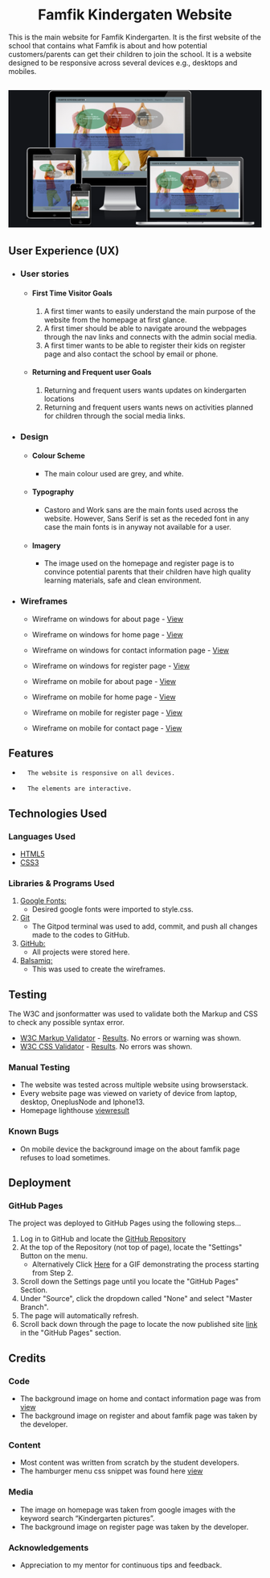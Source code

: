 <h1 align="center">Famfik Kindergaten Website</h1>


This is the main website for Famfik Kindergarten. It is the first website of the school that contains what Famfik is about and how potential customers/parents can get their children to join the school. It is a website designed to be responsive across several devices e.g., desktops and mobiles.

<h2 align="center"><img src="./assets/images/Famfik Iamresponsive.jpg" ></h2>

## User Experience (UX)

-   ### User stories

    -   #### First Time Visitor Goals

        1.	A first timer wants to easily understand the main purpose of the website from the homepage at first glance. 
        2. A first timer should be able to navigate around the webpages through the nav links and connects with the admin social media.
        3. A first timer wants to be able to register their kids on register page and also contact the school by email or phone.

    -   #### Returning and Frequent user Goals

        1. 	Returning and frequent users wants updates on kindergarten locations
        2. 	Returning and frequent users wants news on activities planned for children through the social media links. 


-   ### Design
    -   #### Colour Scheme
        -   The main colour used are grey, and white.
    -   #### Typography
        -  	Castoro and Work sans are the main fonts used across the website. However, Sans Serif is set as the receded font in any case the main fonts is in anyway not available for a user. 
    -   #### Imagery
        -  	The image used on the homepage and register page is to convince potential parents that their children have high quality learning materials, safe and clean environment. 

*   ### Wireframes

    -   Wireframe on windows for about page - [View](./assets/wireframe/desktop/About%20Famfik.png)
    -   Wireframe on windows for home page - [View](./assets/wireframe/desktop/home%20page%20view%20on%20windows.png)
    -   Wireframe on windows for contact information page - [View](./assets/wireframe/desktop/contact%20info%20view%20on%20windows.png)
    -   Wireframe on windows for register page - [View](./assets/wireframe/desktop/register%20view%20on%20windows.png)


    -   Wireframe on mobile for about page - [View](./assets/wireframe/mobile/about%20view%20on%20mobile.png)
    -   Wireframe on mobile for home page - [View](./assets/wireframe/mobile/home%20view%20on%20mobile.png)
    -   Wireframe on mobile for register page - [View](./assets/wireframe/mobile/register%20view%20on%20mobile.png)
    -   Wireframe on mobile for contact page - [View](./assets/wireframe/mobile/contact%20view%20on%20mobile.png)

## Features

-   	The website is responsive on all devices.

-   	The elements are interactive.

## Technologies Used

### Languages Used

-   [HTML5](https://en.wikipedia.org/wiki/HTML5)
-   [CSS3](https://en.wikipedia.org/wiki/Cascading_Style_Sheets)

### Libraries & Programs Used


1. [Google Fonts:](https://fonts.google.com/)
    - Desired google fonts were imported to style.css.
1. [Git](https://git-scm.com/)
    - The Gitpod terminal was used to add, commit, and push all changes made to the codes to GitHub.
1. [GitHub:](https://github.com/)
    - All projects were stored here.
1. [Balsamiq:](https://balsamiq.com/)
    - This was used to create the wireframes.

## Testing

The W3C and jsonformatter was used to validate both the Markup and CSS to check any possible syntax error.

-   [W3C Markup Validator](https://validator.w3.org/#validate_by_input+with_options) - [Results](https://github.com/). No errors or warning was shown.
-   [W3C CSS Validator](https://jigsaw.w3.org/css-validator/#validate_by_input) - [Results](https://github.com/). No errors was shown.
### Manual Testing
-   The website was tested across multiple website using browserstack.
-   Every website page was viewed on variety of device from laptop, desktop, OneplusNode and Iphone13.
-    Homepage lighthouse  [viewresult](./assets/images/lighthouse%20testing.png)

### Known Bugs

-  On mobile device the background image on the about famfik page refuses to load sometimes.

## Deployment

### GitHub Pages

The project was deployed to GitHub Pages using the following steps...

1. Log in to GitHub and locate the [GitHub Repository](https://github.com/)
2. At the top of the Repository (not top of page), locate the "Settings" Button on the menu.
    - Alternatively Click [Here](https://raw.githubusercontent.com/) for a GIF demonstrating the process starting from Step 2.
3. Scroll down the Settings page until you locate the "GitHub Pages" Section.
4. Under "Source", click the dropdown called "None" and select "Master Branch".
5. The page will automatically refresh.
6. Scroll back down through the page to locate the now published site [link](https://github.com) in the "GitHub Pages" section.

## Credits

### Code
- The background image on home and contact information page was from [view](https://www.pexels.com/)
- The background image on register and about famfik page was taken by the developer.

### Content

-  	 Most content was written from scratch by the student developers.
-    The hamburger menu css snippet was found here [view](https://codepen.io/alvarotrigo/pen/MWEJEWG)

### Media

-  	The image on homepage was taken from google images with the keyword search “Kindergarten pictures”.
-  	The background image on register page was taken by the developer.

### Acknowledgements

-   Appreciation to my mentor for continuous tips and feedback.
